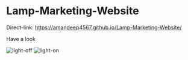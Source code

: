 # Lamp-Marketing-Website

Direct-link: https://amandeep4567.github.io/Lamp-Marketing-Website/


Have a look

![light-off](https://user-images.githubusercontent.com/90441055/186469125-a529eba8-5710-472a-ba8f-d4006aa6ae8f.png)
![light-on](https://user-images.githubusercontent.com/90441055/186469132-2e682bda-6ee2-4c71-be2a-2d428f81c421.png)
